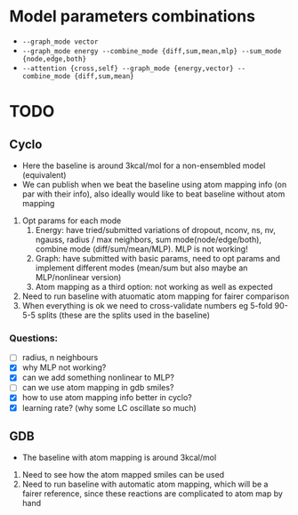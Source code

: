 # Model parameters combinations

- `--graph_mode vector`
- `--graph_mode energy --combine_mode {diff,sum,mean,mlp} --sum_mode {node,edge,both}`
- `--attention {cross,self} --graph_mode {energy,vector} --combine_mode {diff,sum,mean}`


# TODO

## Cyclo
- Here the baseline is around 3kcal/mol for a non-ensembled model (equivalent)
- We can publish when we beat the baseline using atom mapping info (on par with their info), also ideally would like to beat baseline without atom mapping 

1. Opt params for each mode
    1. Energy: have tried/submitted variations of dropout, nconv, ns, nv, ngauss, radius / max neighbors, sum mode(node/edge/both), combine mode (diff/sum/mean/MLP). MLP is not working!
   2. Graph: have submitted with basic params, need to opt params and implement different modes (mean/sum but also maybe an MLP/nonlinear version)
   3. Atom mapping as a third option: not working as well as expected
2. Need to run baseline with atuomatic atom mapping for fairer comparison
3. When everything is ok we need to cross-validate numbers eg 5-fold 90-5-5 splits (these are the splits used in the baseline)

### Questions:
- [ ] radius, n neighbours
- [x] why MLP not working?
- [x] can we add something nonlinear to MLP? 
- [ ] can we use atom mapping in gdb smiles?
- [x] how to use atom mapping info better in cyclo?
- [x] learning rate? (why some LC oscillate so much)

## GDB
- The baseline with atom mapping is around 3kcal/mol

1. Need to see how the atom mapped smiles can be used 
2. Need to run baseline with automatic atom mapping, which will be a fairer reference, since these reactions are complicated to atom map by hand

